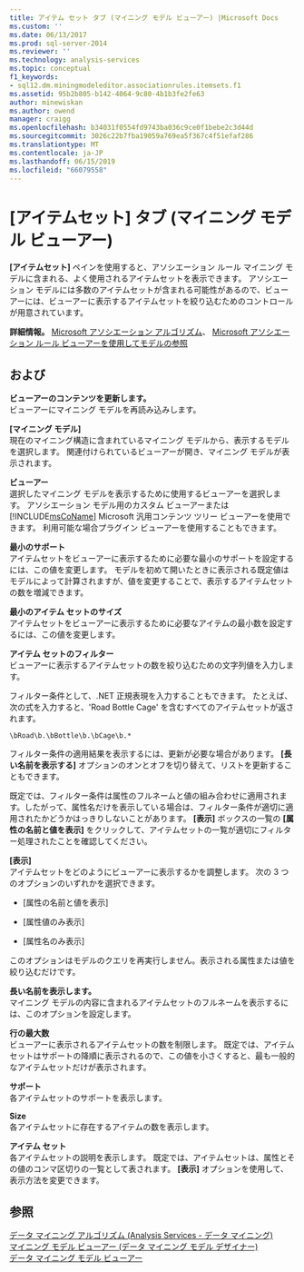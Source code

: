 ```yaml
---
title: アイテム セット タブ (マイニング モデル ビューアー) |Microsoft Docs
ms.custom: ''
ms.date: 06/13/2017
ms.prod: sql-server-2014
ms.reviewer: ''
ms.technology: analysis-services
ms.topic: conceptual
f1_keywords:
- sql12.dm.miningmodeleditor.associationrules.itemsets.f1
ms.assetid: 95b2b805-b142-4064-9c80-4b1b3fe2fe63
author: minewiskan
ms.author: owend
manager: craigg
ms.openlocfilehash: b34031f0554fd9743ba036c9ce0f1bebe2c3d44d
ms.sourcegitcommit: 3026c22b7fba19059a769ea5f367c4f51efaf286
ms.translationtype: MT
ms.contentlocale: ja-JP
ms.lasthandoff: 06/15/2019
ms.locfileid: "66079558"
---
```

# <a name="itemsets-tab-mining-model-viewer"></a>[アイテムセット] タブ (マイニング モデル ビューアー)
  **[アイテムセット]** ペインを使用すると、アソシエーション ルール マイニング モデルに含まれる、よく使用されるアイテムセットを表示できます。 アソシエーション モデルには多数のアイテムセットが含まれる可能性があるので、ビューアーには、ビューアーに表示するアイテムセットを絞り込むためのコントロールが用意されています。  
  
 **詳細情報。** [Microsoft アソシエーション アルゴリズム](data-mining/microsoft-association-algorithm.md)、 [Microsoft アソシエーション ルール ビューアーを使用してモデルの参照](data-mining/browse-a-model-using-the-microsoft-association-rules-viewer.md)  
  
## <a name="options"></a>および  
 **ビューアーのコンテンツを更新します。**  
 ビューアーにマイニング モデルを再読み込みします。  
  
 **[マイニング モデル]**  
 現在のマイニング構造に含まれているマイニング モデルから、表示するモデルを選択します。 関連付けられているビューアーが開き、マイニング モデルが表示されます。  
  
 **ビューアー**  
 選択したマイニング モデルを表示するために使用するビューアーを選択します。 アソシエーション モデル用のカスタム ビューアーまたは [!INCLUDE[msCoName](../includes/msconame-md.md)] Microsoft 汎用コンテンツ ツリー ビューアーを使用できます。 利用可能な場合プラグイン ビューアーを使用することもできます。  
  
 **最小のサポート**  
 アイテムセットをビューアーに表示するために必要な最小のサポートを設定するには、この値を変更します。 モデルを初めて開いたときに表示される既定値はモデルによって計算されますが、値を変更することで、表示するアイテムセットの数を増減できます。  
  
 **最小のアイテム セットのサイズ**  
 アイテムセットをビューアーに表示するために必要なアイテムの最小数を設定するには、この値を変更します。  
  
 **アイテム セットのフィルター**  
 ビューアーに表示するアイテムセットの数を絞り込むための文字列値を入力します。  
  
 フィルター条件として、.NET 正規表現を入力することもできます。 たとえば、次の式を入力すると、'Road Bottle Cage' を含むすべてのアイテムセットが返されます。  
  
 `\bRoad\b.\bBottle\b.\bCage\b.*`  
  
 フィルター条件の適用結果を表示するには、更新が必要な場合があります。 **[長い名前を表示する]** オプションのオンとオフを切り替えて、リストを更新することもできます。  
  
 既定では、フィルター条件は属性のフルネームと値の組み合わせに適用されます。したがって、属性名だけを表示している場合は、フィルター条件が適切に適用されたかどうかはっきりしないことがあります。 **[表示]** ボックスの一覧の **[属性の名前と値を表示]** をクリックして、アイテムセットの一覧が適切にフィルター処理されたことを確認してください。  
  
 **[表示]**  
 アイテムセットをどのようにビューアーに表示するかを調整します。 次の 3 つのオプションのいずれかを選択できます。  
  
-   [属性の名前と値を表示]  
  
-   [属性値のみ表示]  
  
-   [属性名のみ表示]  
  
 このオプションはモデルのクエリを再実行しません。表示される属性または値を絞り込むだけです。  
  
 **長い名前を表示します。**  
 マイニング モデルの内容に含まれるアイテムセットのフルネームを表示するには、このオプションを設定します。  
  
 **行の最大数**  
 ビューアーに表示されるアイテムセットの数を制限します。 既定では、アイテムセットはサポートの降順に表示されるので、この値を小さくすると、最も一般的なアイテムセットだけが表示されます。  
  
 **サポート**  
 各アイテムセットのサポートを表示します。  
  
 **Size**  
 各アイテムセットに存在するアイテムの数を表示します。  
  
 **アイテム セット**  
 各アイテムセットの説明を表示します。 既定では、アイテムセットは、属性とその値のコンマ区切りの一覧として表されます。 **[表示]** オプションを使用して、表示方法を変更できます。  
  
## <a name="see-also"></a>参照  
 [データ マイニング アルゴリズム &#40;Analysis Services - データ マイニング&#41;](data-mining/data-mining-algorithms-analysis-services-data-mining.md)   
 [マイニング モデル ビューアー (データ マイニング モデル デザイナー)](mining-model-viewers-data-mining-model-designer.md)   
 [データ マイニング モデル ビューアー](data-mining/data-mining-model-viewers.md)  
  
  
